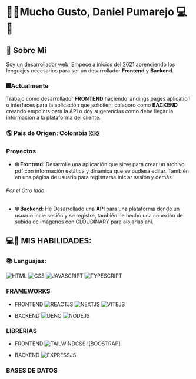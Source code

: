 # 👋🏽Mucho Gusto, Daniel Pumarejo 💻📑

## 📌 Sobre Mi

Soy un desarrollador web; Empece a inicios del 2021 aprendiendo los lenguajes necesarios para ser un desarrollador **Frontend** y **Backend**.

### 🎆Actualmente
Trabajo como desarrollador **FRONTEND** haciendo landings pages aplication o interfaces para la aplicación que soliciten,  colaboro como **BACKEND** creando empoints para la API o doy sugerencias como debe llegar la información a la plataforma del cliente.

### 🌎 Pais de Origen: Colombia 🇨🇴

### Proyectos

- **🌐 Frontend**: Desarrolle una aplicación que sirve para crear un archivo pdf con información estática y dinamica que se pudiera editar. También en una página de usuario para registrarse iniciar sesión y demás.
 
###### Por el Otro lado:

- **🌐 Backend**: He Desarrollado una **API** para una plataforma donde un usuario incie sesión y se registre, también he hecho una conexión de subida de imágenes con CLOUDINARY para alojarlas ahí.

## 💻🏅 MIS HABILIDADES:

### 📚 Lenguajes:
![HTML](https://img.shields.io/badge/-HTML-E44D26?style=for-the-badge&logo=html5&logoColor=E44D26&labelColor=FFFFF1)
![CSS](https://img.shields.io/badge/-CSS-254BDD?style=for-the-badge&logo=css3&logoColor=254BDD&labelColor=FFFFF1)
![JAVASCRIPT](https://img.shields.io/badge/-JAVASCRIPT-DBBC1F?style=for-the-badge&logo=javascript&logoColor=DBBC1F&labelColor=212121)
![TYPESCRIPT](https://img.shields.io/badge/-NEXTJS-FFFFF1?style=for-the-badge&logo=next.js&logoColor=FFFFF1&labelColor=212121)

### FRAMEWORKS

- FRONTEND
![REACTJS](https://img.shields.io/badge/-NEXTJS-FFFFF1?style=for-the-badge&logo=next.js&logoColor=FFFFF1&labelColor=212121)
![NEXTJS](https://img.shields.io/badge/-NEXTJS-FFFFF1?style=for-the-badge&logo=next.js&logoColor=FFFFF1&labelColor=212121)
![VITEJS](https://img.shields.io/badge/-NEXTJS-FFFFF1?style=for-the-badge&logo=next.js&logoColor=FFFFF1&labelColor=212121)

- BACKEND
![DENO](https://img.shields.io/badge/-NEXTJS-FFFFF1?style=for-the-badge&logo=next.js&logoColor=FFFFF1&labelColor=212121)
![NODEJS](https://img.shields.io/badge/-NEXTJS-FFFFF1?style=for-the-badge&logo=next.js&logoColor=FFFFF1&labelColor=212121)

### LIBRERIAS

- FRONTEND
![TAILWINDCSS](https://img.shields.io/badge/-NEXTJS-FFFFF1?style=for-the-badge&logo=next.js&logoColor=FFFFF1&labelColor=212121)
![BOOSTRAP]

- BACKEND
![EXPRESSJS](https://img.shields.io/badge/-NEXTJS-FFFFF1?style=for-the-badge&logo=next.js&logoColor=FFFFF1&labelColor=212121)



### BASES DE DATOS









<!--
**DanyVaic18/DanyVaic18** is a ✨ _special_ ✨ repository because its `README.md` (this file) appears on your GitHub profile.

Here are some ideas to get you started:

- 🔭 I’m currently working on ...
- 🌱 I’m currently learning ...
- 👯 I’m looking to collaborate on ...
- 🤔 I’m looking for help with ...
- 💬 Ask me about ...
- 📫 How to reach me: ...
- 😄 Pronouns: ...
- ⚡ Fun fact: ...
-->
